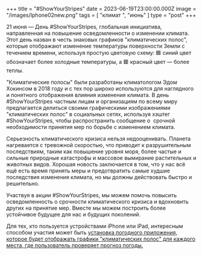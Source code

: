 +++
title = "#ShowYourStripes"
date = 2023-06-19T23:00:00.000Z
image = "/images/Iphone02new.png"
tags = [ "климат ", "июнь" ]
type = "post"
+++

21 июня — День #ShowYourStripes, глобальная инициатива, направленная на повышение осведомленности о изменении климата. Этот день назван в честь знаковых графиков "климатических полос", которые отображают изменение температуры поверхности Земли с течением времени, используя простую цветовую схему: 🟦 синий цвет обозначает более холодные температуры, а 🟥 красный цвет — более теплы.

"Климатические полосы" были разработаны климатологом Эдом Хокинсом в 2018 году и с тех пор широко используются для наглядного и понятного отображения влияния изменения климата. В день #ShowYourStripes частным лицам и организациям по всему миру предлагается делиться своими графическими изображениями "климатических полос" в социальных сетях, используя хэштег #ShowYourStripes, чтобы распространить сообщение о  срочной необходимости принятия мер по борьбе с изменением климата.

Серьезность климатического кризиса нельзя недооценивать. Планета нагревается с тревожной скоростью, что приводит к разрушительным последствиям, таким как повышение уровня моря, более частые и сильные природные катастрофы и массовое вымирание растительных и животных видов. Хорошая новость заключается в том, что у нас всё ещё есть время принять меры и предотвратить самые худшие последствия изменения климата, но мы должны действовать быстро и решительно.

Участвуя в акции #ShowYourStripes, мы можем помочь повысить осведомленность о срочности климатического кризиса и вдохновить других на принятие мер. Вместе мы можем построить более устойчивое будущее для нас и будущих поколений.

Для тех, кто пользуется устройствами iPhone или iPad, интересным способом участия может быть [установка погодного приложения, которое будет отображать графики "климатических полос" для каждого места, где пользователь проверяет прогноз погоды.](https://climacam.com/ "Weather & Climate Tracker")
